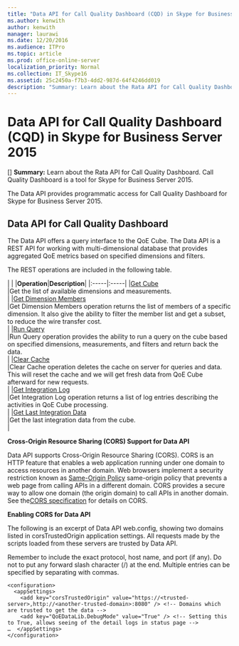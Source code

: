 ```yaml
---
title: "Data API for Call Quality Dashboard (CQD) in Skype for Business Server 2015"
ms.author: kenwith
author: kenwith
manager: laurawi
ms.date: 12/20/2016
ms.audience: ITPro
ms.topic: article
ms.prod: office-online-server
localization_priority: Normal
ms.collection: IT_Skype16
ms.assetid: 25c2450a-f7b3-4dd2-987d-64f4246dd019
description: "Summary: Learn about the Rata API for Call Quality Dashboard. Call Quality Dashboard is a tool for Skype for Business Server 2015."
---
```


# Data API for Call Quality Dashboard (CQD) in Skype for Business Server 2015
[]
 **Summary:** Learn about the Rata API for Call Quality Dashboard. Call Quality Dashboard is a tool for Skype for Business Server 2015.
  
The Data API provides programmatic access for Call Quality Dashboard for Skype for Business Server 2015.
  
## Data API for Call Quality Dashboard

The Data API offers a query interface to the QoE Cube. The Data API is a REST API for working with multi-dimensional database that provides aggregated QoE metrics based on specified dimensions and filters.
  
The REST operations are included in the following table.
  
|
|
|**Operation**|**Description**|
|:-----|:-----|
|[Get Cube](get-cube.md) <br/> |Get the list of available dimensions and measurements.  <br/> |
|[Get Dimension Members](get-dimension-members.md) <br/> |Get Dimension Members operation returns the list of members of a specific dimension. It also give the ability to filter the member list and get a subset, to reduce the wire transfer cost.  <br/> |
|[Run Query](run-query.md) <br/> |Run Query operation provides the ability to run a query on the cube based on specified dimensions, measurements, and filters and return back the data.  <br/> |
|[Clear Cache](clear-cache.md) <br/> |Clear Cache operation deletes the cache on server for queries and data. This will reset the cache and we will get fresh data from QoE Cube afterward for new requests.  <br/> |
|[Get Integration Log](get-integration-log.md) <br/> |Get Integration Log operation returns a list of log entries describing the activities in QoE Cube processing.  <br/> |
|[Get Last Integration Data](get-last-integration-data.md) <br/> |Get the last integration data from the cube.  <br/> |
   
 **Cross-Origin Resource Sharing (CORS) Support for Data API**
  
Data API supports Cross-Origin Resource Sharing (CORS). CORS is an HTTP feature that enables a web application running under one domain to access resources in another domain. Web browsers implement a security restriction known as [Same-Origin Policy](https://www.w3.org/Security/wiki/Same_Origin_Policy) same-origin policy that prevents a web page from calling APIs in a different domain. CORS provides a secure way to allow one domain (the origin domain) to call APIs in another domain. See the[CORS specification](https://www.w3.org/TR/cors/) for details on CORS.
  
 **Enabling CORS for Data API**
  
 The following is an excerpt of Data API web.config, showing two domains listed in corsTrustedOrigin application settings. All requests made by the scripts loaded from these servers are trusted by Data API.
  
Remember to include the exact protocol, host name, and port (if any). Do not to put any forward slash character (/) at the end. Multiple entries can be specified by separating with commas.
  
```
<configuration>
  <appSettings>
    <add key="corsTrustedOrigin" value="https://<trusted-server>,http://<another-trusted-domain>:8080" /> <!-- Domains which are trusted to get the data -->
    <add key="QoEDataLib.DebugMode" value="True" /> <!-- Setting this to True, allows seeing of the detail logs in status page -->
…  </appSettings>
</configuration>

```


